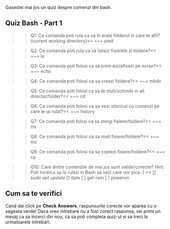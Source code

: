 Gasestei mai jos un quiz despre comenzi din bash.

## Quiz Bash - Part 1

>>Q1: Ce comanda poti rula ca sa iti arate folderul in care te afli?(current working directory)<<
=== pwd

>>Q2: Ce comanda poti rula ca sa listezi fisierele si foldere?<<
=~= ls

>>Q3: Ce comanda poti folosi ca sa print-ezi/afisezi pe ecran?<<
=~= echo

>>Q4: Ce comanda poti folosi ca sa creezi foldere?<<
=~= mkdir

>>Q5: Ce comanda poti folosi ca sa te muti/schimbi in alt director/folder?<<
=~= cd

>>Q6: Ce comanda poti folosi ca sa vezi istoricul cu comenzi pe care le-ai rulat?<<
=~= history

>>Q7: Ce comanda poti folosi ca sa stergi fisiere/foldere?<<
=~= rm

>>Q8: Ce comanda poti folosi ca sa muti fisiere/foldere?<<
=~= mv

>>Q9: Ce comanda poti folosi ca sa copiezi fisiere/foldere?<<
=~= cp

>>Q10: Care dintre comenzile de mai jos sunt valide/corecte? Hint: Poti incerca sa le rulezi in Bash sa vezi care vor pica :) <<
[*] sudo apt update
[*] date
[ ] get-ram
[ ] poweron

## Cum sa te verifici

Cand dai click pe **Check Answers**, raspunsurile corecte vor aparea cu o sageata verde! Daca vreo intrebare nu a fost corect raspunsa, vei primi un mesaj ca sa incerci din nou, ca sa poti completa quiz-ul si sa treci la urmatoarele intrebari.